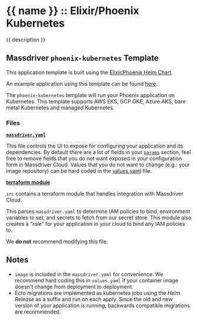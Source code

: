 # {{ name }} :: Elixir/Phoenix Kubernetes

{{ description }}

## Massdriver `phoenix-kubernetes` Template

This application template is built using the [Elixir/Phoenix Helm Chart](https://artifacthub.io/packages/helm/massdriver/elixir-phoenix).

An example application using this template can be found [here](https://github.com/massdriver-cloud/application-examples/tree/main/k8s/phoenix-chat-example).

The `phoenix-kubernetes` template will run your Phoenix application on Kubernetes. This template supports AWS EKS, GCP GKE, Azure AKS, bare metal Kubernetes and managed Kubernetes.

### Files

**[`massdriver.yaml`](./massdriver.yaml)**

This file controls the UI to expose for configuring your application and its dependencies. By default there are a lot of fields in your [`params`](https://docs.massdriver.cloud/bundles/configuration#bundle-params) section, feel free to remove fields that you do not want exposed in your configuration form in Massdriver Cloud. Values that you do not want to change (e.g.: your image repository) can be hard coded in the [values.yaml](./src/chart/values.yaml) file.

**[terraform module](./src)**

`src` contains a terraform module that handles integration with Massdriver Cloud.

This parses `massdriver.yaml` to determine IAM policies to bind, environment variables to set, and secrets to fetch from our secret store. This module also creates a _"role"_ for your application in your cloud to bind any IAM policies to.

We **do not** recommend modifying this file.


## Notes

* `image` is included in the `massdriver.yaml` for convenience. We recommend hard coding this in `values.yaml` if your container image doesn't change from deployment to deployment.
* Ecto migrations are implemented as kubernetes jobs using the _Helm Release_ as a suffix and run on each apply. Since the old and new version of your application is running, backwards compatible migrations are recommended.
